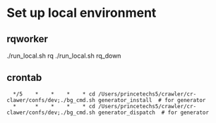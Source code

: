 # Set up local environment

## rqworker

./run_local.sh rq
./run_local.sh rq_down


## crontab

      */5    *    *    *    * cd /Users/princetechs5/crawler/cr-clawer/confs/dev;./bg_cmd.sh generator_install  # for generator
      *      *    *    *    * cd /Users/princetechs5/crawler/cr-clawer/confs/dev;./bg_cmd.sh generator_dispatch  # for generator
